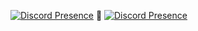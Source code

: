 
[![Discord Presence](https://lanyard.cnrad.dev/api/799109207676682300?hideTimestamp=true)](https://discord.com/users/799109207676682300)
🔗
[![Discord Presence](https://lanyard.cnrad.dev/api/1001346788248272977)](https://discord.com/users/1001346788248272977)
